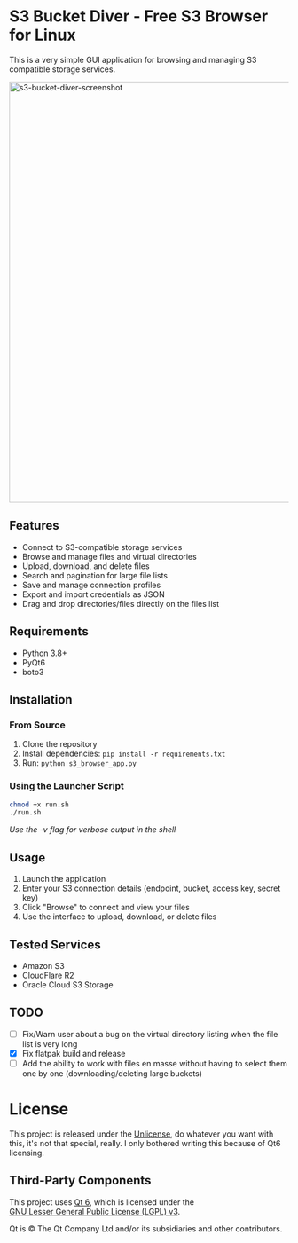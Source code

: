 # S3 Bucket Diver - Free S3 Browser for Linux

This is a very simple GUI application for browsing and managing S3 compatible storage services.

<img width="1035" height="759" alt="s3-bucket-diver-screenshot" src="https://github.com/user-attachments/assets/40840225-935e-481e-a76f-0eaa0a0c1735" />


## Features

- Connect to S3-compatible storage services
- Browse and manage files and virtual directories
- Upload, download, and delete files
- Search and pagination for large file lists
- Save and manage connection profiles
- Export and import credentials as JSON
- Drag and drop directories/files directly on the files list

## Requirements

- Python 3.8+
- PyQt6
- boto3

## Installation

### From Source
1. Clone the repository
2. Install dependencies: `pip install -r requirements.txt`
3. Run: `python s3_browser_app.py`

### Using the Launcher Script
```bash
chmod +x run.sh
./run.sh
```
_Use the -v flag for verbose output in the shell_


## Usage

1. Launch the application
2. Enter your S3 connection details (endpoint, bucket, access key, secret key)
3. Click "Browse" to connect and view your files
4. Use the interface to upload, download, or delete files

## Tested Services

- Amazon S3
- CloudFlare R2
- Oracle Cloud S3 Storage


## TODO
- [ ] Fix/Warn user about a bug on the virtual directory listing when the file list is very long
- [x] Fix flatpak build and release 
- [ ] Add the ability to work with files en masse without having to select them one by one (downloading/deleting large buckets)

# License

This project is released under the [Unlicense](https://unlicense.org/), do whatever you want with this, it's not that special, really. I only bothered writing this because of Qt6 licensing.

## Third-Party Components

This project uses [Qt 6](https://www.qt.io/), which is licensed under the  
[GNU Lesser General Public License (LGPL) v3](https://www.gnu.org/licenses/lgpl-3.0.html).

Qt is © The Qt Company Ltd and/or its subsidiaries and other contributors.
